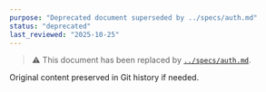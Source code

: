 ```yaml
---
purpose: "Deprecated document superseded by ../specs/auth.md"
status: "deprecated"
last_reviewed: "2025-10-25"
---
```


> ⚠️ This document has been replaced by [`../specs/auth.md`](../specs/auth.md).

Original content preserved in Git history if needed.
